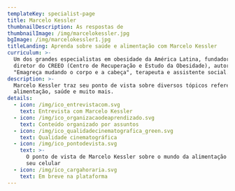 ```yaml
---
templateKey: specialist-page
title: Marcelo Kessler
thumbnailDescription: As respostas de
thumbnailImage: /img/marcelokessler.jpg
bgImage: /img/marcelokessler1.jpg
titleLanding: Aprenda sobre saúde e alimentação com Marcelo Kessler
curriculum: >-
  Um dos grandes especialistas em obesidade da América Latina, fundador e
  diretor do CREEO (Centro de Recuperação e Estudo da Obesidade), autor do livro
  "Emagreça mudando o corpo e a cabeça", terapeuta e assistente social.
description: >-
  Marcelo Kessler traz seu ponto de vista sobre diversos tópicos referentes à
  alimentação, saúde e muito mais.
details:
  - icon: /img/ico_entrevistacom.svg
    text: Entrevista com Marcelo Kessler
  - icon: /img/ico_organizacaodeaprendizado.svg
    text: Conteúdo organizado por assuntos
  - icon: /img/ico_qualidadecinematografica_green.svg
    text: Qualidade cinematográfica
  - icon: /img/ico_pontodevista.svg
    text: >-
      O ponto de vista de Marcelo Kessler sobre o mundo da alimentação direto no
      seu celular
  - icon: /img/ico_cargahoraria.svg
    text: Em breve na plataforma
---
```


